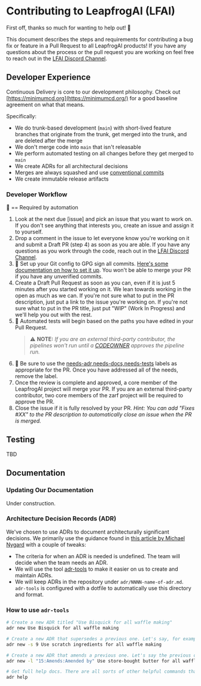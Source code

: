 # Contributing to LeapfrogAI (LFAI)

First off, thanks so much for wanting to help out! :tada:

This document describes the steps and requirements for contributing a bug fix or feature in a Pull Request to all LeapfrogAI products! If you have any questions about the process or the pull request you are working on feel free to reach out in the [LFAI Discord Channel](https://discord.gg/s2Ja5cmZRQ).

## Developer Experience

Continuous Delivery is core to our development philosophy. Check out [https://minimumcd.org](https://minimumcd.org/) for a good baseline agreement on what that means.

Specifically:

- We do trunk-based development (`main`) with short-lived feature branches that originate from the trunk, get merged into the trunk, and are deleted after the merge
- We don't merge code into `main` that isn't releasable
- We perform automated testing on all changes before they get merged to `main`
- We create ADRs for all architectural decisions
- Merges are always squashed and use [conventional commits](https://www.conventionalcommits.org/en/v1.0.0/)
- We create immutable release artifacts

### Developer Workflow

:key: == Required by automation

1. Look at the next due [issue] and pick an issue that you want to work on. If you don't see anything that interests you, create an issue and assign it to yourself.
2. Drop a comment in the issue to let everyone know you're working on it and submit a Draft PR (step 4) as soon as you are able. If you have any questions as you work through the code, reach out in the [LFAI Discord Channel](https://discord.gg/s2Ja5cmZRQ).
3. :key: Set up your Git config to GPG sign all commits. [Here's some documentation on how to set it up](https://docs.github.com/en/authentication/managing-commit-signature-verification/signing-commits). You won't be able to merge your PR if you have any unverified commits.
4. Create a Draft Pull Request as soon as you can, even if it is just 5 minutes after you started working on it. We lean towards working in the open as much as we can. If you're not sure what to put in the PR description, just put a link to the issue you're working on. If you're not sure what to put in the PR title, just put "WIP" (Work In Progress) and we'll help you out with the rest.
5. :key: Automated tests will begin based on the paths you have edited in your Pull Request.
   > ⚠️ **NOTE:** _If you are an external third-party contributor, the pipelines won't run until a [CODEOWNER](https://github.com/zarf-dev/zarf/blob/main/CODEOWNERS) approves the pipeline run._
6. :key: Be sure to use the [needs-adr,needs-docs,needs-tests](https://github.com/zarf-dev/zarf/labels?q=needs) labels as appropriate for the PR. Once you have addressed all of the needs, remove the label.
7. Once the review is complete and approved, a core member of the LeapfrogAI project will merge your PR. If you are an external third-party contributor, two core members of the zarf project will be required to approve the PR.
8. Close the issue if it is fully resolved by your PR. _Hint: You can add "Fixes #XX" to the PR description to automatically close an issue when the PR is merged._

## Testing

TBD

## Documentation

### Updating Our Documentation

Under construction.

### Architecture Decision Records (ADR)

We've chosen to use ADRs to document architecturally significant decisions. We primarily use the guidance found in [this article by Michael Nygard](http://thinkrelevance.com/blog/2011/11/15/documenting-architecture-decisions) with a couple of tweaks:

- The criteria for when an ADR is needed is undefined. The team will decide when the team needs an ADR.
- We will use the tool [adr-tools](https://github.com/npryce/adr-tools) to make it easier on us to create and maintain ADRs.
- We will keep ADRs in the repository under `adr/NNNN-name-of-adr.md`. `adr-tools` is configured with a dotfile to automatically use this directory and format.

### How to use `adr-tools`

```bash
# Create a new ADR titled "Use Bisquick for all waffle making"
adr new Use Bisquick for all waffle making

# Create a new ADR that supersedes a previous one. Let's say, for example, that the previous ADR about Bisquick was ADR number 9.
adr new -s 9 Use scratch ingredients for all waffle making

# Create a new ADR that amends a previous one. Let's say the previous one was ADR number 15
adr new -l "15:Amends:Amended by" Use store-bought butter for all waffle making

# Get full help docs. There are all sorts of other helpful commands that help manage the decision log.
adr help
```
